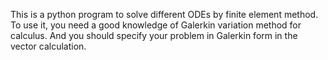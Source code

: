 This is a python program to solve different ODEs by finite element method.
To use it, you need a good knowledge of Galerkin variation method for calculus.
And you should specify your problem in Galerkin form in the vector calculation.

